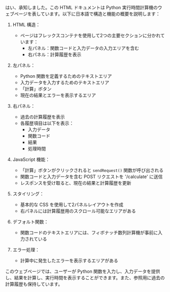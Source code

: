 はい、承知しました。この HTML ドキュメントは Python 実行時間計算機のウェブページを表しています。以下に日本語で構造と機能の概要を説明します：

1. HTML 構造：
   - ページはフレックスコンテナを使用して2つの主要セクションに分かれています：
     - 左パネル：関数コードと入力データの入力エリアを含む
     - 右パネル：計算履歴を表示

2. 左パネル：
   - Python 関数を定義するためのテキストエリア
   - 入力データを入力するためのテキストエリア
   - 「計算」ボタン
   - 現在の結果とエラーを表示するエリア

3. 右パネル：
   - 過去の計算履歴を表示
   - 各履歴項目は以下を表示：
     - 入力データ
     - 関数コード
     - 結果
     - 処理時間

4. JavaScript 機能：
   - 「計算」ボタンがクリックされると `sendRequest()` 関数が呼び出される
   - 関数コードと入力データを含む POST リクエストを '/calculate' に送信
   - レスポンスを受け取ると、現在の結果と計算履歴を更新

5. スタイリング：
   - 基本的な CSS を使用して2パネルレイアウトを作成
   - 右パネルには計算履歴用のスクロール可能なエリアがある

6. デフォルト関数：
   - 関数コードのテキストエリアには、フィボナッチ数列計算機が事前に入力されている

7. エラー処理：
   - 計算中に発生したエラーを表示するエリアがある

このウェブページでは、ユーザーが Python 関数を入力し、入力データを提供し、結果を計算し、実行時間を表示することができます。また、参照用に過去の計算履歴も保持しています。

